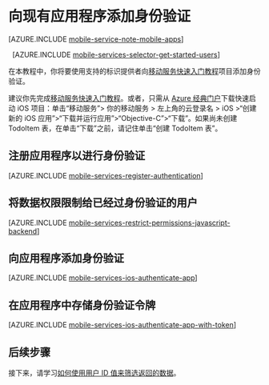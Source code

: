 <properties
	pageTitle="向现有 Azure 移动服务应用添加身份验证 (iOS) | JavaScript 后端 | Azure"
	description="了解如何使用移动服务通过各种标识提供程序（包括 Microsoft 和 Azure Active Directory）对 iOS 应用程序的用户进行身份验证。"
	services="mobile-services"
	documentationCenter="ios"
	authors="krisragh"
	manager="dwrede"
	editor=""/>

<tags
	ms.service="mobile-services"
	ms.date="01/12/2016"
	wacn.date="02/26/2016"/>

#  向现有应用程序添加身份验证

[AZURE.INCLUDE [mobile-service-note-mobile-apps](../includes/mobile-services-note-mobile-apps.md)]

&nbsp;
[AZURE.INCLUDE [mobile-services-selector-get-started-users](../includes/mobile-services-selector-get-started-users.md)]

在本教程中，你将要使用支持的标识提供者向[移动服务快速入门教程]项目添加身份验证。

建议你先完成[移动服务快速入门教程]。或者，只需从 [Azure 经典门户]下载快速启动 iOS 项目：单击“移动服务”> 你的移动服务 > 左上角的云登录名 > iOS >“创建新的 iOS 应用”>“下载并运行应用”>“Objective-C”>“下载”。如果尚未创建 TodoItem 表，在单击“下载”之前，请记住单击“创建 TodoItem 表”。

## <a name="register"></a>注册应用程序以进行身份验证

[AZURE.INCLUDE [mobile-services-register-authentication](../includes/mobile-services-register-authentication.md)]

## <a name="permissions"></a>将数据权限限制给已经过身份验证的用户

[AZURE.INCLUDE [mobile-services-restrict-permissions-javascript-backend](../includes/mobile-services-restrict-permissions-javascript-backend.md)]

## <a name="add-authentication"></a>向应用程序添加身份验证

[AZURE.INCLUDE [mobile-services-ios-authenticate-app](../includes/mobile-services-ios-authenticate-app.md)]

## <a name="store-authentication"></a>在应用程序中存储身份验证令牌

[AZURE.INCLUDE [mobile-services-ios-authenticate-app-with-token](../includes/mobile-services-ios-authenticate-app-with-token.md)]

##  <a name="next-steps"></a>后续步骤

接下来，请学习[如何使用用户 ID 值来筛选返回的数据](/documentation/articles/mobile-services-javascript-backend-service-side-authorization)。

<!-- Anchors. -->
[Register your app for authentication and configure Mobile Services]: #register
[Restrict table permissions to authenticated users]: #permissions
[Add authentication to the app]: #add-authentication
[Next Steps]: #next-steps
[Storing authentication tokens in your app]: #store-authentication

<!-- Images. -->




[4]: ./media/mobile-services-ios-get-started-users/mobile-services-selection.png
[5]: ./media/mobile-services-ios-get-started-users/mobile-service-uri.png







[13]: ./media/mobile-services-ios-get-started-users/mobile-identity-tab.png
[14]: ./media/mobile-services-ios-get-started-users/mobile-portal-data-tables.png
[15]: ./media/mobile-services-ios-get-started-users/mobile-portal-change-table-perms.png


<!-- URLs. -->
[Service-side authorization of Mobile Services users]: /documentation/articles/mobile-services-javascript-backend-service-side-authorization
[Submit an app page]: http://go.microsoft.com/fwlink/p/?LinkID=266582
[My Applications]: http://go.microsoft.com/fwlink/p/?LinkId=262039
[Live SDK for Windows]: http://go.microsoft.com/fwlink/p/?LinkId=262253
[Single sign-on for Windows Store apps by using Live Connect]: /documentation/articles/mobile-services-windows-store-dotnet-single-sign-on
[移动服务快速入门教程]: /documentation/articles/mobile-services-ios-get-started
[Get started with data]: /documentation/articles/mobile-services-javascript-backend-windows-store-dotnet-get-started-with-data-ios
[Get started with authentication]: /documentation/articles/mobile-services-javascript-backend-windows-store-dotnet-get-started-with-users-ios
[Get started with push notifications]: /documentation/articles/mobile-services-javascript-backend-windows-store-dotnet-get-started-with-push-ios
[Authorize users with scripts]: /documentation/articles/mobile-services-ios-authorize-users-in-scripts

[Azure 经典门户]: https://manage.windowsazure.cn/

<!---HONumber=Mooncake_0215_2016-->